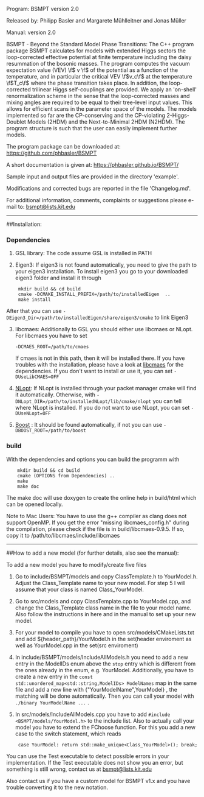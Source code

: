 
Program: BSMPT version 2.0

Released by: Philipp Basler and Margarete Mühlleitner and Jonas Müller

Manual: version 2.0

BSMPT - Beyond the Standard Model Phase Transitions:
The C++ program package BSMPT calculates for models with extended
Higgs sectors the loop-corrected effective potential at finite temperature
including the daisy resummation of the bosonic masses. The program
computes the vacuum expectation value (VEV) \f$ v \f$ of the potential
as a function of the temperature, and in particular the critical VEV
\f$v_c\f$ at the temperature \f$T_c\f$ where the phase transition takes
place. In addition, the loop-corrected trilinear Higgs self-couplings are
provided. We apply an 'on-shell' renormalization scheme in the sense
that the loop-corrected masses and mixing angles are required to be
equal to their tree-level input values. This allows for efficient
scans in the parameter space of the models. The models implemented so far
are the CP-conserving and the CP-violating 2-Higgs-Doublet Models (2HDM) and the
Next-to-Minimal 2HDM (N2HDM). The program structure is such that the
user can easily implement further models.

The program package can be downloaded at:
https://github.com/phbasler/BSMPT

A short documentation is given at: https://phbasler.github.io/BSMPT/

Sample input and output files are provided in the directory 'example'.

Modifications and corrected bugs are reported in the file 'Changelog.md'.



For additional information, comments, complaints or suggestions please e-mail
to:  bsmpt@lists.kit.edu

---


##Installation:

### Dependencies
1. GSL library: The code assume GSL is installed in PATH
2. Eigen3: If eigen3 is not found automatically, you need to give the path to your eigen3 installation.  To install eigen3 you go to your downloaded eigen3 folder and install it through   
  
        mkdir build && cd build  
        cmake -DCMAKE_INSTALL_PREFIX=/path/to/installedEigen  ..  
        make install  
After that you can use `-DEigen3_Dir=/path/to/installedEigen/share/eigen3/cmake` to link Eigen3
  
3. libcmaes: Additionally to GSL you should either use libcmaes or NLopt. For libcmaes you have to set 

    `-DCMAES_ROOT=/path/to/cmaes`  
    
    If cmaes is not in this path, then it will be installed there. If you have troubles with the installation, please have a look at [libcmaes](https://github.com/beniz/libcmaes/wiki) for the dependencies. If you don't want to install or use it, you can set `-DUseLibCMAES=OFF` 
    
4. [NLopt](https://nlopt.readthedocs.io/en/latest/): If NLopt is installed through your packet manager cmake will find it automatically. Otherwise, with `-DNLopt_DIR=/path/to/installedNLopt/lib/cmake/nlopt` you can tell where NLopt is installed. If you do not want to use NLopt, you can set `-DUseNLopt=OFF`
5. [Boost](https://www.boost.org/) : It should be found automatically, if not you can use `-DBOOST_ROOT=/path/to/boost`

### build
With the dependencies and options you can build the programm with
  
        mkdir build && cd build  
        cmake (OPTIONS from Dependencies) ..  
        make  
        make doc
    

The make doc will use doxygen to create the online help in build/html which can be opened locally.


Note to Mac Users: You have to use the g++ compiler as clang does not support OpenMP. If you get the error "missing libcmaes_config.h" during the compilation, please check if the file is in build/libcmaes-0.9.5. If so, copy it to /path/to/libcmaes/include/libcmaes

---

##How to add a new model (for further details, also see the manual):

To add a new model you have to modify/create five files  

1. Go to include/BSMPT/models and copy ClassTemplate.h to YourModel.h. Adjust the Class_Template name to your new model. For step 5 I will assume that your class is named Class_YourModel. 

2. Go to src/models and copy ClassTemplate.cpp to YourModel.cpp, and change the Class_Template class name in the file to your model name. Also follow the instructions in here and in the manual to set up your new model. 

3. For your model to compile you have to open src/models/CMakeLists.txt and add ${header_path}/YourModel.h in the set(header enviroment as well as YourModel.cpp in the set(src enviroment)

4. In include/BSMPT/models/IncludeAllModels.h you need to add a new entry in the ModelIDs enum above the `stop` entry which is different from the ones already in the enum, e.g. YourModel. Additionally, you have to create a new entry in the `const std::unordered_map<std::string,ModelIDs> ModelNames` map in the same file and add a new line with {"YourModelName",YourModel} , the matching will be done automatically.
Then you can call your model with `./binary YourModelName ...` .

5. In src/models/IncludeAllModels.cpp you have to add `#include <BSMPT/models/YourModel.h>` to the include list. Also to actually call your model you have to extend the FChoose function. For this you add a new case to the switch statement, which reads

        case YourModel: return std::make_unique<Class_YourModel>(); break;



You can use the Test executable to detect possible errors in your implementation. If the Test executable does not show you an error, but something is still wrong, contact us at bsmpt@lists.kit.edu

Also contact us if you have a custom model for BSMPT v1.x and you have trouble converting it to the new notation.

